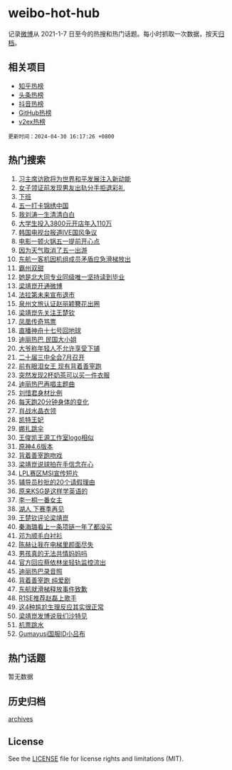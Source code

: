 # weibo-hot-hub

记录[微博](https://www.weibo.com)从 2021-1-7 日至今的热搜和热门话题。每小时抓取一次数据，按天[归档](archives)。

## 相关项目

- [知乎热榜](https://github.com/lonnyzhang423/zhihu-hot-hub)
- [头条热榜](https://github.com/lonnyzhang423/toutiao-hot-hub)
- [抖音热榜](https://github.com/lonnyzhang423/douyin-hot-hub)
- [GitHub热榜](https://github.com/lonnyzhang423/github-hot-hub)
- [v2ex热榜](https://github.com/lonnyzhang423/v2ex-hot-hub)


`更新时间：2024-04-30 16:17:26 +0800`

## 热门搜索

1. [习主席访欧将为世界和平发展注入新动能](https://m.weibo.cn/search?containerid=100103type%3D1%26t%3D10%26q%3D%23%E4%B9%A0%E4%B8%BB%E5%B8%AD%E8%AE%BF%E6%AC%A7%E5%B0%86%E4%B8%BA%E4%B8%96%E7%95%8C%E5%92%8C%E5%B9%B3%E5%8F%91%E5%B1%95%E6%B3%A8%E5%85%A5%E6%96%B0%E5%8A%A8%E8%83%BD%23&stream_entry_id=51&isnewpage=1&extparam=seat%3D1%26filter_type%3Drealtimehot%26stream_entry_id%3D51%26c_type%3D51%26q%3D%2523%25E4%25B9%25A0%25E4%25B8%25BB%25E5%25B8%25AD%25E8%25AE%25BF%25E6%25AC%25A7%25E5%25B0%2586%25E4%25B8%25BA%25E4%25B8%2596%25E7%2595%258C%25E5%2592%258C%25E5%25B9%25B3%25E5%258F%2591%25E5%25B1%2595%25E6%25B3%25A8%25E5%2585%25A5%25E6%2596%25B0%25E5%258A%25A8%25E8%2583%25BD%2523%26dgr%3D0%26cate%3D10103%26pos%3D0%26display_time%3D1714465045%26pre_seqid%3D1714465045096015653107)
1. [女子领证前发现男友出轨分手拒退彩礼](https://m.weibo.cn/search?containerid=100103type%3D1%26t%3D10%26q%3D%23%E5%A5%B3%E5%AD%90%E9%A2%86%E8%AF%81%E5%89%8D%E5%8F%91%E7%8E%B0%E7%94%B7%E5%8F%8B%E5%87%BA%E8%BD%A8%E5%88%86%E6%89%8B%E6%8B%92%E9%80%80%E5%BD%A9%E7%A4%BC%23&stream_entry_id=31&isnewpage=1&extparam=seat%3D1%26stream_entry_id%3D31%26pos%3D0%26realpos%3D1%26dgr%3D0%26flag%3D2%26filter_type%3Drealtimehot%26band_rank%3D1%26c_type%3D31%26q%3D%2523%25E5%25A5%25B3%25E5%25AD%2590%25E9%25A2%2586%25E8%25AF%2581%25E5%2589%258D%25E5%258F%2591%25E7%258E%25B0%25E7%2594%25B7%25E5%258F%258B%25E5%2587%25BA%25E8%25BD%25A8%25E5%2588%2586%25E6%2589%258B%25E6%258B%2592%25E9%2580%2580%25E5%25BD%25A9%25E7%25A4%25BC%2523%26cate%3D5001%26lcate%3D5001%26display_time%3D1714465045%26pre_seqid%3D1714465045096015653107)
1. [下班](https://m.weibo.cn/search?containerid=100103type%3D1%26t%3D10%26q%3D%E4%B8%8B%E7%8F%AD&stream_entry_id=31&isnewpage=1&extparam=seat%3D1%26stream_entry_id%3D31%26pos%3D1%26realpos%3D2%26dgr%3D0%26flag%3D1%26filter_type%3Drealtimehot%26band_rank%3D2%26c_type%3D31%26q%3D%25E4%25B8%258B%25E7%258F%25AD%26cate%3D5001%26lcate%3D5001%26display_time%3D1714465045%26pre_seqid%3D1714465045096015653107)
1. [五一打卡锦绣中国](https://m.weibo.cn/search?containerid=100103type%3D1%26t%3D10%26q%3D%23%E4%BA%94%E4%B8%80%E6%89%93%E5%8D%A1%E9%94%A6%E7%BB%A3%E4%B8%AD%E5%9B%BD%23&stream_entry_id=31&isnewpage=1&extparam=seat%3D1%26stream_entry_id%3D31%26pos%3D2%26realpos%3D3%26dgr%3D0%26flag%3D0%26filter_type%3Drealtimehot%26band_rank%3D3%26c_type%3D31%26q%3D%2523%25E4%25BA%2594%25E4%25B8%2580%25E6%2589%2593%25E5%258D%25A1%25E9%2594%25A6%25E7%25BB%25A3%25E4%25B8%25AD%25E5%259B%25BD%2523%26cate%3D5001%26lcate%3D5001%26display_time%3D1714465045%26pre_seqid%3D1714465045096015653107)
1. [我刘涛一生清清白白](https://m.weibo.cn/search?containerid=100103type%3D1%26t%3D10%26q%3D%E6%88%91%E5%88%98%E6%B6%9B%E4%B8%80%E7%94%9F%E6%B8%85%E6%B8%85%E7%99%BD%E7%99%BD&stream_entry_id=31&isnewpage=1&extparam=seat%3D1%26stream_entry_id%3D31%26pos%3D3%26realpos%3D4%26dgr%3D0%26flag%3D2%26filter_type%3Drealtimehot%26band_rank%3D4%26c_type%3D31%26q%3D%25E6%2588%2591%25E5%2588%2598%25E6%25B6%259B%25E4%25B8%2580%25E7%2594%259F%25E6%25B8%2585%25E6%25B8%2585%25E7%2599%25BD%25E7%2599%25BD%26cate%3D5001%26lcate%3D5001%26display_time%3D1714465045%26pre_seqid%3D1714465045096015653107)
1. [大学生投入3800元开店年入110万](https://m.weibo.cn/search?containerid=100103type%3D1%26t%3D10%26q%3D%23%E5%A4%A7%E5%AD%A6%E7%94%9F%E6%8A%95%E5%85%A53800%E5%85%83%E5%BC%80%E5%BA%97%E5%B9%B4%E5%85%A5110%E4%B8%87%23&stream_entry_id=31&isnewpage=1&extparam=seat%3D1%26stream_entry_id%3D31%26pos%3D4%26realpos%3D5%26dgr%3D0%26flag%3D2%26filter_type%3Drealtimehot%26band_rank%3D5%26c_type%3D31%26q%3D%2523%25E5%25A4%25A7%25E5%25AD%25A6%25E7%2594%259F%25E6%258A%2595%25E5%2585%25A53800%25E5%2585%2583%25E5%25BC%2580%25E5%25BA%2597%25E5%25B9%25B4%25E5%2585%25A5110%25E4%25B8%2587%2523%26cate%3D5001%26lcate%3D5001%26display_time%3D1714465045%26pre_seqid%3D1714465045096015653107)
1. [韩国电视台报道IVE国风争议](https://m.weibo.cn/search?containerid=100103type%3D1%26t%3D10%26q%3D%23%E9%9F%A9%E5%9B%BD%E7%94%B5%E8%A7%86%E5%8F%B0%E6%8A%A5%E9%81%93IVE%E5%9B%BD%E9%A3%8E%E4%BA%89%E8%AE%AE%23&stream_entry_id=31&isnewpage=1&extparam=seat%3D1%26stream_entry_id%3D31%26pos%3D5%26realpos%3D6%26dgr%3D0%26flag%3D1%26filter_type%3Drealtimehot%26band_rank%3D6%26c_type%3D31%26q%3D%2523%25E9%259F%25A9%25E5%259B%25BD%25E7%2594%25B5%25E8%25A7%2586%25E5%258F%25B0%25E6%258A%25A5%25E9%2581%2593IVE%25E5%259B%25BD%25E9%25A3%258E%25E4%25BA%2589%25E8%25AE%25AE%2523%26cate%3D5001%26lcate%3D5001%26display_time%3D1714465045%26pre_seqid%3D1714465045096015653107)
1. [电影一顿火锅五一提前开心点](https://m.weibo.cn/search?containerid=100103type%3D1%26t%3D10%26q%3D%23%E7%94%B5%E5%BD%B1%E4%B8%80%E9%A1%BF%E7%81%AB%E9%94%85%E4%BA%94%E4%B8%80%E6%8F%90%E5%89%8D%E5%BC%80%E5%BF%83%E7%82%B9%23&stream_entry_id=31&isnewpage=1&extparam=seat%3D1%26stream_entry_id%3D31%26pos%3D6%26q%3D%2523%25E7%2594%25B5%25E5%25BD%25B1%25E4%25B8%2580%25E9%25A1%25BF%25E7%2581%25AB%25E9%2594%2585%25E4%25BA%2594%25E4%25B8%2580%25E6%258F%2590%25E5%2589%258D%25E5%25BC%2580%25E5%25BF%2583%25E7%2582%25B9%2523%26dgr%3D0%26adid%3D234675%26filter_type%3Drealtimehot%26band_rank%3D7%26c_type%3D31%26is_ad_pos%3D1%26topic_ad%3D1%26cate%3D5001%26lcate%3D5001%26display_time%3D1714465045%26pre_seqid%3D1714465045096015653107)
1. [因为天气取消了五一出游](https://m.weibo.cn/search?containerid=100103type%3D1%26t%3D10%26q%3D%23%E5%9B%A0%E4%B8%BA%E5%A4%A9%E6%B0%94%E5%8F%96%E6%B6%88%E4%BA%86%E4%BA%94%E4%B8%80%E5%87%BA%E6%B8%B8%23&stream_entry_id=31&isnewpage=1&extparam=seat%3D1%26stream_entry_id%3D31%26pos%3D7%26realpos%3D7%26dgr%3D0%26flag%3D2%26filter_type%3Drealtimehot%26band_rank%3D7%26c_type%3D31%26q%3D%2523%25E5%259B%25A0%25E4%25B8%25BA%25E5%25A4%25A9%25E6%25B0%2594%25E5%258F%2596%25E6%25B6%2588%25E4%25BA%2586%25E4%25BA%2594%25E4%25B8%2580%25E5%2587%25BA%25E6%25B8%25B8%2523%26cate%3D5001%26lcate%3D5001%26display_time%3D1714465045%26pre_seqid%3D1714465045096015653107)
1. [东航一客机因机组成员矛盾应急滑梯放出](https://m.weibo.cn/search?containerid=100103type%3D1%26t%3D10%26q%3D%23%E4%B8%9C%E8%88%AA%E4%B8%80%E5%AE%A2%E6%9C%BA%E5%9B%A0%E6%9C%BA%E7%BB%84%E6%88%90%E5%91%98%E7%9F%9B%E7%9B%BE%E5%BA%94%E6%80%A5%E6%BB%91%E6%A2%AF%E6%94%BE%E5%87%BA%23&stream_entry_id=31&isnewpage=1&extparam=seat%3D1%26stream_entry_id%3D31%26pos%3D8%26realpos%3D8%26dgr%3D0%26flag%3D0%26filter_type%3Drealtimehot%26band_rank%3D8%26c_type%3D31%26q%3D%2523%25E4%25B8%259C%25E8%2588%25AA%25E4%25B8%2580%25E5%25AE%25A2%25E6%259C%25BA%25E5%259B%25A0%25E6%259C%25BA%25E7%25BB%2584%25E6%2588%2590%25E5%2591%2598%25E7%259F%259B%25E7%259B%25BE%25E5%25BA%2594%25E6%2580%25A5%25E6%25BB%2591%25E6%25A2%25AF%25E6%2594%25BE%25E5%2587%25BA%2523%26cate%3D5001%26lcate%3D5001%26display_time%3D1714465045%26pre_seqid%3D1714465045096015653107)
1. [霸州双甜](https://m.weibo.cn/search?containerid=100103type%3D1%26t%3D10%26q%3D%23%E9%9C%B8%E5%B7%9E%E5%8F%8C%E7%94%9C%23&stream_entry_id=31&isnewpage=1&extparam=seat%3D1%26stream_entry_id%3D31%26pos%3D9%26realpos%3D9%26dgr%3D0%26flag%3D0%26filter_type%3Drealtimehot%26band_rank%3D9%26c_type%3D31%26q%3D%2523%25E9%259C%25B8%25E5%25B7%259E%25E5%258F%258C%25E7%2594%259C%2523%26cate%3D5001%26lcate%3D5001%26display_time%3D1714465045%26pre_seqid%3D1714465045096015653107)
1. [她是北大同专业同级唯一坚持读到毕业](https://m.weibo.cn/search?containerid=100103type%3D1%26t%3D10%26q%3D%23%E5%A5%B9%E6%98%AF%E5%8C%97%E5%A4%A7%E5%90%8C%E4%B8%93%E4%B8%9A%E5%90%8C%E7%BA%A7%E5%94%AF%E4%B8%80%E5%9D%9A%E6%8C%81%E8%AF%BB%E5%88%B0%E6%AF%95%E4%B8%9A%23&stream_entry_id=31&isnewpage=1&extparam=seat%3D1%26stream_entry_id%3D31%26pos%3D10%26realpos%3D10%26dgr%3D0%26flag%3D32768%26filter_type%3Drealtimehot%26band_rank%3D10%26c_type%3D31%26q%3D%2523%25E5%25A5%25B9%25E6%2598%25AF%25E5%258C%2597%25E5%25A4%25A7%25E5%2590%258C%25E4%25B8%2593%25E4%25B8%259A%25E5%2590%258C%25E7%25BA%25A7%25E5%2594%25AF%25E4%25B8%2580%25E5%259D%259A%25E6%258C%2581%25E8%25AF%25BB%25E5%2588%25B0%25E6%25AF%2595%25E4%25B8%259A%2523%26cate%3D5001%26lcate%3D5001%26display_time%3D1714465045%26pre_seqid%3D1714465045096015653107)
1. [梁靖崑开通微博](https://m.weibo.cn/search?containerid=100103type%3D1%26t%3D10%26q%3D%23%E6%A2%81%E9%9D%96%E5%B4%91%E5%BC%80%E9%80%9A%E5%BE%AE%E5%8D%9A%23&stream_entry_id=31&isnewpage=1&extparam=seat%3D1%26stream_entry_id%3D31%26pos%3D11%26realpos%3D11%26dgr%3D0%26flag%3D0%26filter_type%3Drealtimehot%26band_rank%3D11%26c_type%3D31%26q%3D%2523%25E6%25A2%2581%25E9%259D%2596%25E5%25B4%2591%25E5%25BC%2580%25E9%2580%259A%25E5%25BE%25AE%25E5%258D%259A%2523%26cate%3D5001%26lcate%3D5001%26display_time%3D1714465045%26pre_seqid%3D1714465045096015653107)
1. [法拉第未来宣布退市](https://m.weibo.cn/search?containerid=100103type%3D1%26t%3D10%26q%3D%23%E6%B3%95%E6%8B%89%E7%AC%AC%E6%9C%AA%E6%9D%A5%E5%AE%A3%E5%B8%83%E9%80%80%E5%B8%82%23&stream_entry_id=31&isnewpage=1&extparam=seat%3D1%26stream_entry_id%3D31%26pos%3D12%26realpos%3D12%26dgr%3D0%26flag%3D1%26filter_type%3Drealtimehot%26band_rank%3D12%26c_type%3D31%26q%3D%2523%25E6%25B3%2595%25E6%258B%2589%25E7%25AC%25AC%25E6%259C%25AA%25E6%259D%25A5%25E5%25AE%25A3%25E5%25B8%2583%25E9%2580%2580%25E5%25B8%2582%2523%26cate%3D5001%26lcate%3D5001%26display_time%3D1714465045%26pre_seqid%3D1714465045096015653107)
1. [泉州文旅认证赵丽颖簪花出圈](https://m.weibo.cn/search?containerid=100103type%3D1%26t%3D10%26q%3D%23%E6%B3%89%E5%B7%9E%E6%96%87%E6%97%85%E8%AE%A4%E8%AF%81%E8%B5%B5%E4%B8%BD%E9%A2%96%E7%B0%AA%E8%8A%B1%E5%87%BA%E5%9C%88%23&stream_entry_id=31&isnewpage=1&extparam=seat%3D1%26stream_entry_id%3D31%26pos%3D13%26realpos%3D13%26dgr%3D0%26flag%3D0%26filter_type%3Drealtimehot%26band_rank%3D13%26c_type%3D31%26q%3D%2523%25E6%25B3%2589%25E5%25B7%259E%25E6%2596%2587%25E6%2597%2585%25E8%25AE%25A4%25E8%25AF%2581%25E8%25B5%25B5%25E4%25B8%25BD%25E9%25A2%2596%25E7%25B0%25AA%25E8%258A%25B1%25E5%2587%25BA%25E5%259C%2588%2523%26cate%3D5001%26lcate%3D5001%26display_time%3D1714465045%26pre_seqid%3D1714465045096015653107)
1. [梁靖崑先关注王楚钦](https://m.weibo.cn/search?containerid=100103type%3D1%26t%3D10%26q%3D%E6%A2%81%E9%9D%96%E5%B4%91%E5%85%88%E5%85%B3%E6%B3%A8%E7%8E%8B%E6%A5%9A%E9%92%A6&stream_entry_id=31&isnewpage=1&extparam=seat%3D1%26stream_entry_id%3D31%26pos%3D14%26realpos%3D14%26dgr%3D0%26flag%3D0%26filter_type%3Drealtimehot%26band_rank%3D14%26c_type%3D31%26q%3D%25E6%25A2%2581%25E9%259D%2596%25E5%25B4%2591%25E5%2585%2588%25E5%2585%25B3%25E6%25B3%25A8%25E7%258E%258B%25E6%25A5%259A%25E9%2592%25A6%26cate%3D5001%26lcate%3D5001%26display_time%3D1714465045%26pre_seqid%3D1714465045096015653107)
1. [凤凰传奇骂票](https://m.weibo.cn/search?containerid=100103type%3D1%26t%3D10%26q%3D%23%E5%87%A4%E5%87%B0%E4%BC%A0%E5%A5%87%E9%AA%82%E7%A5%A8%23&stream_entry_id=31&isnewpage=1&extparam=seat%3D1%26stream_entry_id%3D31%26pos%3D15%26realpos%3D15%26dgr%3D0%26flag%3D2%26filter_type%3Drealtimehot%26band_rank%3D15%26c_type%3D31%26q%3D%2523%25E5%2587%25A4%25E5%2587%25B0%25E4%25BC%25A0%25E5%25A5%2587%25E9%25AA%2582%25E7%25A5%25A8%2523%26cate%3D5001%26lcate%3D5001%26display_time%3D1714465045%26pre_seqid%3D1714465045096015653107)
1. [直播神舟十七号回地球](https://m.weibo.cn/search?containerid=100103type%3D1%26t%3D10%26q%3D%23%E7%9B%B4%E6%92%AD%E7%A5%9E%E8%88%9F%E5%8D%81%E4%B8%83%E5%8F%B7%E5%9B%9E%E5%9C%B0%E7%90%83%23&stream_entry_id=31&isnewpage=1&extparam=seat%3D1%26stream_entry_id%3D31%26pos%3D16%26realpos%3D16%26dgr%3D0%26flag%3D1%26filter_type%3Drealtimehot%26band_rank%3D16%26c_type%3D31%26q%3D%2523%25E7%259B%25B4%25E6%2592%25AD%25E7%25A5%259E%25E8%2588%259F%25E5%258D%2581%25E4%25B8%2583%25E5%258F%25B7%25E5%259B%259E%25E5%259C%25B0%25E7%2590%2583%2523%26cate%3D5001%26lcate%3D5001%26display_time%3D1714465045%26pre_seqid%3D1714465045096015653107)
1. [迪丽热巴 民国大小姐](https://m.weibo.cn/search?containerid=100103type%3D1%26t%3D10%26q%3D%E8%BF%AA%E4%B8%BD%E7%83%AD%E5%B7%B4+%E6%B0%91%E5%9B%BD%E5%A4%A7%E5%B0%8F%E5%A7%90&stream_entry_id=31&isnewpage=1&extparam=seat%3D1%26stream_entry_id%3D31%26pos%3D17%26realpos%3D17%26dgr%3D0%26flag%3D1%26filter_type%3Drealtimehot%26band_rank%3D17%26c_type%3D31%26q%3D%25E8%25BF%25AA%25E4%25B8%25BD%25E7%2583%25AD%25E5%25B7%25B4%2520%25E6%25B0%2591%25E5%259B%25BD%25E5%25A4%25A7%25E5%25B0%258F%25E5%25A7%2590%26cate%3D5001%26lcate%3D5001%26display_time%3D1714465045%26pre_seqid%3D1714465045096015653107)
1. [大爷称年轻人不允许享受下铺](https://m.weibo.cn/search?containerid=100103type%3D1%26t%3D10%26q%3D%23%E5%A4%A7%E7%88%B7%E7%A7%B0%E5%B9%B4%E8%BD%BB%E4%BA%BA%E4%B8%8D%E5%85%81%E8%AE%B8%E4%BA%AB%E5%8F%97%E4%B8%8B%E9%93%BA%23&stream_entry_id=31&isnewpage=1&extparam=seat%3D1%26stream_entry_id%3D31%26pos%3D18%26realpos%3D18%26dgr%3D0%26flag%3D0%26filter_type%3Drealtimehot%26band_rank%3D18%26c_type%3D31%26q%3D%2523%25E5%25A4%25A7%25E7%2588%25B7%25E7%25A7%25B0%25E5%25B9%25B4%25E8%25BD%25BB%25E4%25BA%25BA%25E4%25B8%258D%25E5%2585%2581%25E8%25AE%25B8%25E4%25BA%25AB%25E5%258F%2597%25E4%25B8%258B%25E9%2593%25BA%2523%26cate%3D5001%26lcate%3D5001%26display_time%3D1714465045%26pre_seqid%3D1714465045096015653107)
1. [二十届三中全会7月召开](https://m.weibo.cn/search?containerid=100103type%3D1%26t%3D10%26q%3D%23%E4%BA%8C%E5%8D%81%E5%B1%8A%E4%B8%89%E4%B8%AD%E5%85%A8%E4%BC%9A7%E6%9C%88%E5%8F%AC%E5%BC%80%23&stream_entry_id=31&isnewpage=1&extparam=seat%3D1%26stream_entry_id%3D31%26pos%3D19%26realpos%3D19%26dgr%3D0%26flag%3D1%26filter_type%3Drealtimehot%26band_rank%3D19%26c_type%3D31%26q%3D%2523%25E4%25BA%258C%25E5%258D%2581%25E5%25B1%258A%25E4%25B8%2589%25E4%25B8%25AD%25E5%2585%25A8%25E4%25BC%259A7%25E6%259C%2588%25E5%258F%25AC%25E5%25BC%2580%2523%26cate%3D5001%26lcate%3D5001%26display_time%3D1714465045%26pre_seqid%3D1714465045096015653107)
1. [前有眼泪女王 现有背着善宰跑](https://m.weibo.cn/search?containerid=100103type%3D1%26t%3D10%26q%3D%E5%89%8D%E6%9C%89%E7%9C%BC%E6%B3%AA%E5%A5%B3%E7%8E%8B+%E7%8E%B0%E6%9C%89%E8%83%8C%E7%9D%80%E5%96%84%E5%AE%B0%E8%B7%91&stream_entry_id=31&isnewpage=1&extparam=seat%3D1%26stream_entry_id%3D31%26pos%3D20%26realpos%3D20%26dgr%3D0%26flag%3D1%26filter_type%3Drealtimehot%26band_rank%3D20%26c_type%3D31%26q%3D%25E5%2589%258D%25E6%259C%2589%25E7%259C%25BC%25E6%25B3%25AA%25E5%25A5%25B3%25E7%258E%258B%2520%25E7%258E%25B0%25E6%259C%2589%25E8%2583%258C%25E7%259D%2580%25E5%2596%2584%25E5%25AE%25B0%25E8%25B7%2591%26cate%3D5001%26lcate%3D5001%26display_time%3D1714465045%26pre_seqid%3D1714465045096015653107)
1. [突然发现2杯奶茶可以买一件衣服](https://m.weibo.cn/search?containerid=100103type%3D1%26t%3D10%26q%3D%23%E7%AA%81%E7%84%B6%E5%8F%91%E7%8E%B02%E6%9D%AF%E5%A5%B6%E8%8C%B6%E5%8F%AF%E4%BB%A5%E4%B9%B0%E4%B8%80%E4%BB%B6%E8%A1%A3%E6%9C%8D%23&stream_entry_id=31&isnewpage=1&extparam=seat%3D1%26stream_entry_id%3D31%26pos%3D21%26realpos%3D21%26dgr%3D0%26flag%3D1%26filter_type%3Drealtimehot%26band_rank%3D21%26c_type%3D31%26q%3D%2523%25E7%25AA%2581%25E7%2584%25B6%25E5%258F%2591%25E7%258E%25B02%25E6%259D%25AF%25E5%25A5%25B6%25E8%258C%25B6%25E5%258F%25AF%25E4%25BB%25A5%25E4%25B9%25B0%25E4%25B8%2580%25E4%25BB%25B6%25E8%25A1%25A3%25E6%259C%258D%2523%26cate%3D5001%26lcate%3D5001%26display_time%3D1714465045%26pre_seqid%3D1714465045096015653107)
1. [迪丽热巴再唱主题曲](https://m.weibo.cn/search?containerid=100103type%3D1%26t%3D10%26q%3D%23%E8%BF%AA%E4%B8%BD%E7%83%AD%E5%B7%B4%E5%86%8D%E5%94%B1%E4%B8%BB%E9%A2%98%E6%9B%B2%23&stream_entry_id=31&isnewpage=1&extparam=seat%3D1%26stream_entry_id%3D31%26pos%3D22%26realpos%3D22%26dgr%3D0%26flag%3D1%26filter_type%3Drealtimehot%26band_rank%3D22%26c_type%3D31%26q%3D%2523%25E8%25BF%25AA%25E4%25B8%25BD%25E7%2583%25AD%25E5%25B7%25B4%25E5%2586%258D%25E5%2594%25B1%25E4%25B8%25BB%25E9%25A2%2598%25E6%259B%25B2%2523%26cate%3D5001%26lcate%3D5001%26display_time%3D1714465045%26pre_seqid%3D1714465045096015653107)
1. [刘惜君身材比例](https://m.weibo.cn/search?containerid=100103type%3D1%26t%3D10%26q%3D%23%E5%88%98%E6%83%9C%E5%90%9B%E8%BA%AB%E6%9D%90%E6%AF%94%E4%BE%8B%23&stream_entry_id=31&isnewpage=1&extparam=seat%3D1%26stream_entry_id%3D31%26pos%3D23%26realpos%3D23%26dgr%3D0%26flag%3D1%26filter_type%3Drealtimehot%26band_rank%3D23%26c_type%3D31%26q%3D%2523%25E5%2588%2598%25E6%2583%259C%25E5%2590%259B%25E8%25BA%25AB%25E6%259D%2590%25E6%25AF%2594%25E4%25BE%258B%2523%26cate%3D5001%26lcate%3D5001%26display_time%3D1714465045%26pre_seqid%3D1714465045096015653107)
1. [每天跑20分钟身体的变化](https://m.weibo.cn/search?containerid=100103type%3D1%26t%3D10%26q%3D%23%E6%AF%8F%E5%A4%A9%E8%B7%9120%E5%88%86%E9%92%9F%E8%BA%AB%E4%BD%93%E7%9A%84%E5%8F%98%E5%8C%96%23&stream_entry_id=31&isnewpage=1&extparam=seat%3D1%26stream_entry_id%3D31%26pos%3D24%26realpos%3D24%26dgr%3D0%26flag%3D1%26filter_type%3Drealtimehot%26band_rank%3D24%26c_type%3D31%26q%3D%2523%25E6%25AF%258F%25E5%25A4%25A9%25E8%25B7%259120%25E5%2588%2586%25E9%2592%259F%25E8%25BA%25AB%25E4%25BD%2593%25E7%259A%2584%25E5%258F%2598%25E5%258C%2596%2523%26cate%3D5001%26lcate%3D5001%26display_time%3D1714465045%26pre_seqid%3D1714465045096015653107)
1. [肖战水晶衣领](https://m.weibo.cn/search?containerid=100103type%3D1%26t%3D10%26q%3D%23%E8%82%96%E6%88%98%E6%B0%B4%E6%99%B6%E8%A1%A3%E9%A2%86%23&stream_entry_id=31&isnewpage=1&extparam=seat%3D1%26stream_entry_id%3D31%26pos%3D25%26realpos%3D25%26dgr%3D0%26flag%3D1%26filter_type%3Drealtimehot%26band_rank%3D25%26c_type%3D31%26q%3D%2523%25E8%2582%2596%25E6%2588%2598%25E6%25B0%25B4%25E6%2599%25B6%25E8%25A1%25A3%25E9%25A2%2586%2523%26cate%3D5001%26lcate%3D5001%26display_time%3D1714465045%26pre_seqid%3D1714465045096015653107)
1. [凯特王妃](https://m.weibo.cn/search?containerid=100103type%3D1%26t%3D10%26q%3D%E5%87%AF%E7%89%B9%E7%8E%8B%E5%A6%83&stream_entry_id=31&isnewpage=1&extparam=seat%3D1%26stream_entry_id%3D31%26pos%3D26%26realpos%3D26%26dgr%3D0%26flag%3D0%26filter_type%3Drealtimehot%26band_rank%3D26%26c_type%3D31%26q%3D%25E5%2587%25AF%25E7%2589%25B9%25E7%258E%258B%25E5%25A6%2583%26cate%3D5001%26lcate%3D5001%26display_time%3D1714465045%26pre_seqid%3D1714465045096015653107)
1. [娜扎跳伞](https://m.weibo.cn/search?containerid=100103type%3D1%26t%3D10%26q%3D%23%E5%A8%9C%E6%89%8E%E8%B7%B3%E4%BC%9E%23&stream_entry_id=31&isnewpage=1&extparam=seat%3D1%26stream_entry_id%3D31%26pos%3D27%26realpos%3D27%26dgr%3D0%26flag%3D1%26filter_type%3Drealtimehot%26band_rank%3D27%26c_type%3D31%26q%3D%2523%25E5%25A8%259C%25E6%2589%258E%25E8%25B7%25B3%25E4%25BC%259E%2523%26cate%3D5001%26lcate%3D5001%26display_time%3D1714465045%26pre_seqid%3D1714465045096015653107)
1. [王俊凯王源工作室logo相似](https://m.weibo.cn/search?containerid=100103type%3D1%26t%3D10%26q%3D%23%E7%8E%8B%E4%BF%8A%E5%87%AF%E7%8E%8B%E6%BA%90%E5%B7%A5%E4%BD%9C%E5%AE%A4logo%E7%9B%B8%E4%BC%BC%23&stream_entry_id=31&isnewpage=1&extparam=seat%3D1%26stream_entry_id%3D31%26pos%3D28%26realpos%3D28%26dgr%3D0%26flag%3D0%26filter_type%3Drealtimehot%26band_rank%3D28%26c_type%3D31%26q%3D%2523%25E7%258E%258B%25E4%25BF%258A%25E5%2587%25AF%25E7%258E%258B%25E6%25BA%2590%25E5%25B7%25A5%25E4%25BD%259C%25E5%25AE%25A4logo%25E7%259B%25B8%25E4%25BC%25BC%2523%26cate%3D5001%26lcate%3D5001%26display_time%3D1714465045%26pre_seqid%3D1714465045096015653107)
1. [原神4.6版本](https://m.weibo.cn/search?containerid=100103type%3D1%26t%3D10%26q%3D%23%E5%8E%9F%E7%A5%9E4.6%E7%89%88%E6%9C%AC%23&stream_entry_id=31&isnewpage=1&extparam=seat%3D1%26stream_entry_id%3D31%26pos%3D29%26realpos%3D29%26dgr%3D0%26flag%3D1%26filter_type%3Drealtimehot%26band_rank%3D29%26c_type%3D31%26q%3D%2523%25E5%258E%259F%25E7%25A5%259E4.6%25E7%2589%2588%25E6%259C%25AC%2523%26cate%3D5001%26lcate%3D5001%26display_time%3D1714465045%26pre_seqid%3D1714465045096015653107)
1. [背着善宰跑吻戏](https://m.weibo.cn/search?containerid=100103type%3D1%26t%3D10%26q%3D%23%E8%83%8C%E7%9D%80%E5%96%84%E5%AE%B0%E8%B7%91%E5%90%BB%E6%88%8F%23&stream_entry_id=31&isnewpage=1&extparam=seat%3D1%26stream_entry_id%3D31%26pos%3D30%26realpos%3D30%26dgr%3D0%26flag%3D1%26filter_type%3Drealtimehot%26band_rank%3D30%26c_type%3D31%26q%3D%2523%25E8%2583%258C%25E7%259D%2580%25E5%2596%2584%25E5%25AE%25B0%25E8%25B7%2591%25E5%2590%25BB%25E6%2588%258F%2523%26cate%3D5001%26lcate%3D5001%26display_time%3D1714465045%26pre_seqid%3D1714465045096015653107)
1. [梁靖崑说球拍在手信念在心](https://m.weibo.cn/search?containerid=100103type%3D1%26t%3D10%26q%3D%23%E6%A2%81%E9%9D%96%E5%B4%91%E8%AF%B4%E7%90%83%E6%8B%8D%E5%9C%A8%E6%89%8B%E4%BF%A1%E5%BF%B5%E5%9C%A8%E5%BF%83%23&stream_entry_id=31&isnewpage=1&extparam=seat%3D1%26stream_entry_id%3D31%26pos%3D31%26realpos%3D31%26dgr%3D0%26flag%3D1%26filter_type%3Drealtimehot%26band_rank%3D31%26c_type%3D31%26q%3D%2523%25E6%25A2%2581%25E9%259D%2596%25E5%25B4%2591%25E8%25AF%25B4%25E7%2590%2583%25E6%258B%258D%25E5%259C%25A8%25E6%2589%258B%25E4%25BF%25A1%25E5%25BF%25B5%25E5%259C%25A8%25E5%25BF%2583%2523%26cate%3D5001%26lcate%3D5001%26display_time%3D1714465045%26pre_seqid%3D1714465045096015653107)
1. [LPL赛区MSI宣传短片](https://m.weibo.cn/search?containerid=100103type%3D1%26t%3D10%26q%3D%23LPL%E8%B5%9B%E5%8C%BAMSI%E5%AE%A3%E4%BC%A0%E7%9F%AD%E7%89%87%23&stream_entry_id=31&isnewpage=1&extparam=seat%3D1%26stream_entry_id%3D31%26pos%3D32%26realpos%3D32%26dgr%3D0%26flag%3D1%26filter_type%3Drealtimehot%26band_rank%3D32%26c_type%3D31%26q%3D%2523LPL%25E8%25B5%259B%25E5%258C%25BAMSI%25E5%25AE%25A3%25E4%25BC%25A0%25E7%259F%25AD%25E7%2589%2587%2523%26cate%3D5001%26lcate%3D5001%26display_time%3D1714465045%26pre_seqid%3D1714465045096015653107)
1. [辅导员秒批的20个请假理由](https://m.weibo.cn/search?containerid=100103type%3D1%26t%3D10%26q%3D%23%E8%BE%85%E5%AF%BC%E5%91%98%E7%A7%92%E6%89%B9%E7%9A%8420%E4%B8%AA%E8%AF%B7%E5%81%87%E7%90%86%E7%94%B1%23&stream_entry_id=31&isnewpage=1&extparam=seat%3D1%26stream_entry_id%3D31%26pos%3D33%26realpos%3D33%26dgr%3D0%26flag%3D1%26filter_type%3Drealtimehot%26band_rank%3D33%26c_type%3D31%26q%3D%2523%25E8%25BE%2585%25E5%25AF%25BC%25E5%2591%2598%25E7%25A7%2592%25E6%2589%25B9%25E7%259A%258420%25E4%25B8%25AA%25E8%25AF%25B7%25E5%2581%2587%25E7%2590%2586%25E7%2594%25B1%2523%26cate%3D5001%26lcate%3D5001%26display_time%3D1714465045%26pre_seqid%3D1714465045096015653107)
1. [原来KSG是这样学英语的](https://m.weibo.cn/search?containerid=100103type%3D1%26t%3D10%26q%3D%E5%8E%9F%E6%9D%A5KSG%E6%98%AF%E8%BF%99%E6%A0%B7%E5%AD%A6%E8%8B%B1%E8%AF%AD%E7%9A%84&stream_entry_id=31&isnewpage=1&extparam=seat%3D1%26stream_entry_id%3D31%26pos%3D34%26realpos%3D34%26dgr%3D0%26flag%3D1%26filter_type%3Drealtimehot%26band_rank%3D34%26c_type%3D31%26q%3D%25E5%258E%259F%25E6%259D%25A5KSG%25E6%2598%25AF%25E8%25BF%2599%25E6%25A0%25B7%25E5%25AD%25A6%25E8%258B%25B1%25E8%25AF%25AD%25E7%259A%2584%26cate%3D5001%26lcate%3D5001%26display_time%3D1714465045%26pre_seqid%3D1714465045096015653107)
1. [李一桐一番女主](https://m.weibo.cn/search?containerid=100103type%3D1%26t%3D10%26q%3D%23%E6%9D%8E%E4%B8%80%E6%A1%90%E4%B8%80%E7%95%AA%E5%A5%B3%E4%B8%BB%23&stream_entry_id=31&isnewpage=1&extparam=seat%3D1%26stream_entry_id%3D31%26pos%3D35%26realpos%3D35%26dgr%3D0%26flag%3D1%26filter_type%3Drealtimehot%26band_rank%3D35%26c_type%3D31%26q%3D%2523%25E6%259D%258E%25E4%25B8%2580%25E6%25A1%2590%25E4%25B8%2580%25E7%2595%25AA%25E5%25A5%25B3%25E4%25B8%25BB%2523%26cate%3D5001%26lcate%3D5001%26display_time%3D1714465045%26pre_seqid%3D1714465045096015653107)
1. [湖人 下赛季再见](https://m.weibo.cn/search?containerid=100103type%3D1%26t%3D10%26q%3D%E6%B9%96%E4%BA%BA+%E4%B8%8B%E8%B5%9B%E5%AD%A3%E5%86%8D%E8%A7%81&stream_entry_id=31&isnewpage=1&extparam=seat%3D1%26stream_entry_id%3D31%26pos%3D36%26realpos%3D36%26dgr%3D0%26flag%3D1%26filter_type%3Drealtimehot%26band_rank%3D36%26c_type%3D31%26q%3D%25E6%25B9%2596%25E4%25BA%25BA%2520%25E4%25B8%258B%25E8%25B5%259B%25E5%25AD%25A3%25E5%2586%258D%25E8%25A7%2581%26cate%3D5001%26lcate%3D5001%26display_time%3D1714465045%26pre_seqid%3D1714465045096015653107)
1. [王楚钦评论梁靖崑](https://m.weibo.cn/search?containerid=100103type%3D1%26t%3D10%26q%3D%23%E7%8E%8B%E6%A5%9A%E9%92%A6%E8%AF%84%E8%AE%BA%E6%A2%81%E9%9D%96%E5%B4%91%23&stream_entry_id=31&isnewpage=1&extparam=seat%3D1%26stream_entry_id%3D31%26pos%3D37%26realpos%3D37%26dgr%3D0%26flag%3D1%26filter_type%3Drealtimehot%26band_rank%3D37%26c_type%3D31%26q%3D%2523%25E7%258E%258B%25E6%25A5%259A%25E9%2592%25A6%25E8%25AF%2584%25E8%25AE%25BA%25E6%25A2%2581%25E9%259D%2596%25E5%25B4%2591%2523%26cate%3D5001%26lcate%3D5001%26display_time%3D1714465045%26pre_seqid%3D1714465045096015653107)
1. [秦海璐看上一条项链一年了都没买](https://m.weibo.cn/search?containerid=100103type%3D1%26t%3D10%26q%3D%23%E7%A7%A6%E6%B5%B7%E7%92%90%E7%9C%8B%E4%B8%8A%E4%B8%80%E6%9D%A1%E9%A1%B9%E9%93%BE%E4%B8%80%E5%B9%B4%E4%BA%86%E9%83%BD%E6%B2%A1%E4%B9%B0%23&stream_entry_id=31&isnewpage=1&extparam=seat%3D1%26stream_entry_id%3D31%26pos%3D38%26realpos%3D38%26dgr%3D0%26flag%3D0%26filter_type%3Drealtimehot%26band_rank%3D38%26c_type%3D31%26q%3D%2523%25E7%25A7%25A6%25E6%25B5%25B7%25E7%2592%2590%25E7%259C%258B%25E4%25B8%258A%25E4%25B8%2580%25E6%259D%25A1%25E9%25A1%25B9%25E9%2593%25BE%25E4%25B8%2580%25E5%25B9%25B4%25E4%25BA%2586%25E9%2583%25BD%25E6%25B2%25A1%25E4%25B9%25B0%2523%26cate%3D5001%26lcate%3D5001%26display_time%3D1714465045%26pre_seqid%3D1714465045096015653107)
1. [邓为顺毛白衬衫](https://m.weibo.cn/search?containerid=100103type%3D1%26t%3D10%26q%3D%23%E9%82%93%E4%B8%BA%E9%A1%BA%E6%AF%9B%E7%99%BD%E8%A1%AC%E8%A1%AB%23&stream_entry_id=31&isnewpage=1&extparam=seat%3D1%26stream_entry_id%3D31%26pos%3D39%26realpos%3D39%26dgr%3D0%26flag%3D1%26filter_type%3Drealtimehot%26band_rank%3D39%26c_type%3D31%26q%3D%2523%25E9%2582%2593%25E4%25B8%25BA%25E9%25A1%25BA%25E6%25AF%259B%25E7%2599%25BD%25E8%25A1%25AC%25E8%25A1%25AB%2523%26cate%3D5001%26lcate%3D5001%26display_time%3D1714465045%26pre_seqid%3D1714465045096015653107)
1. [陈赫让我在电梯里颜面尽失](https://m.weibo.cn/search?containerid=100103type%3D1%26t%3D10%26q%3D%23%E9%99%88%E8%B5%AB%E8%AE%A9%E6%88%91%E5%9C%A8%E7%94%B5%E6%A2%AF%E9%87%8C%E9%A2%9C%E9%9D%A2%E5%B0%BD%E5%A4%B1%23&stream_entry_id=31&isnewpage=1&extparam=seat%3D1%26stream_entry_id%3D31%26pos%3D40%26realpos%3D40%26dgr%3D0%26flag%3D1%26filter_type%3Drealtimehot%26band_rank%3D40%26c_type%3D31%26q%3D%2523%25E9%2599%2588%25E8%25B5%25AB%25E8%25AE%25A9%25E6%2588%2591%25E5%259C%25A8%25E7%2594%25B5%25E6%25A2%25AF%25E9%2587%258C%25E9%25A2%259C%25E9%259D%25A2%25E5%25B0%25BD%25E5%25A4%25B1%2523%26cate%3D5001%26lcate%3D5001%26display_time%3D1714465045%26pre_seqid%3D1714465045096015653107)
1. [男孩真的无法共情妈妈吗](https://m.weibo.cn/search?containerid=100103type%3D1%26t%3D10%26q%3D%E7%94%B7%E5%AD%A9%E7%9C%9F%E7%9A%84%E6%97%A0%E6%B3%95%E5%85%B1%E6%83%85%E5%A6%88%E5%A6%88%E5%90%97&stream_entry_id=31&isnewpage=1&extparam=seat%3D1%26stream_entry_id%3D31%26pos%3D41%26realpos%3D41%26dgr%3D0%26flag%3D0%26filter_type%3Drealtimehot%26band_rank%3D41%26c_type%3D31%26q%3D%25E7%2594%25B7%25E5%25AD%25A9%25E7%259C%259F%25E7%259A%2584%25E6%2597%25A0%25E6%25B3%2595%25E5%2585%25B1%25E6%2583%2585%25E5%25A6%2588%25E5%25A6%2588%25E5%2590%2597%26cate%3D5001%26lcate%3D5001%26display_time%3D1714465045%26pre_seqid%3D1714465045096015653107)
1. [官方回应蔡依林坐轻轨监控流出](https://m.weibo.cn/search?containerid=100103type%3D1%26t%3D10%26q%3D%23%E5%AE%98%E6%96%B9%E5%9B%9E%E5%BA%94%E8%94%A1%E4%BE%9D%E6%9E%97%E5%9D%90%E8%BD%BB%E8%BD%A8%E7%9B%91%E6%8E%A7%E6%B5%81%E5%87%BA%23&stream_entry_id=31&isnewpage=1&extparam=seat%3D1%26stream_entry_id%3D31%26pos%3D42%26realpos%3D42%26dgr%3D0%26flag%3D0%26filter_type%3Drealtimehot%26band_rank%3D42%26c_type%3D31%26q%3D%2523%25E5%25AE%2598%25E6%2596%25B9%25E5%259B%259E%25E5%25BA%2594%25E8%2594%25A1%25E4%25BE%259D%25E6%259E%2597%25E5%259D%2590%25E8%25BD%25BB%25E8%25BD%25A8%25E7%259B%2591%25E6%258E%25A7%25E6%25B5%2581%25E5%2587%25BA%2523%26cate%3D5001%26lcate%3D5001%26display_time%3D1714465045%26pre_seqid%3D1714465045096015653107)
1. [迪丽热巴录音照](https://m.weibo.cn/search?containerid=100103type%3D1%26t%3D10%26q%3D%23%E8%BF%AA%E4%B8%BD%E7%83%AD%E5%B7%B4%E5%BD%95%E9%9F%B3%E7%85%A7%23&stream_entry_id=31&isnewpage=1&extparam=seat%3D1%26stream_entry_id%3D31%26pos%3D43%26realpos%3D43%26dgr%3D0%26flag%3D1%26filter_type%3Drealtimehot%26band_rank%3D43%26c_type%3D31%26q%3D%2523%25E8%25BF%25AA%25E4%25B8%25BD%25E7%2583%25AD%25E5%25B7%25B4%25E5%25BD%2595%25E9%259F%25B3%25E7%2585%25A7%2523%26cate%3D5001%26lcate%3D5001%26display_time%3D1714465045%26pre_seqid%3D1714465045096015653107)
1. [背着善宰跑 纯爱剧](https://m.weibo.cn/search?containerid=100103type%3D1%26t%3D10%26q%3D%E8%83%8C%E7%9D%80%E5%96%84%E5%AE%B0%E8%B7%91+%E7%BA%AF%E7%88%B1%E5%89%A7&stream_entry_id=31&isnewpage=1&extparam=seat%3D1%26stream_entry_id%3D31%26pos%3D44%26realpos%3D44%26dgr%3D0%26flag%3D1%26filter_type%3Drealtimehot%26band_rank%3D44%26c_type%3D31%26q%3D%25E8%2583%258C%25E7%259D%2580%25E5%2596%2584%25E5%25AE%25B0%25E8%25B7%2591%2520%25E7%25BA%25AF%25E7%2588%25B1%25E5%2589%25A7%26cate%3D5001%26lcate%3D5001%26display_time%3D1714465045%26pre_seqid%3D1714465045096015653107)
1. [东航就滑梯释放事件致歉](https://m.weibo.cn/search?containerid=100103type%3D1%26t%3D10%26q%3D%23%E4%B8%9C%E8%88%AA%E5%B0%B1%E6%BB%91%E6%A2%AF%E9%87%8A%E6%94%BE%E4%BA%8B%E4%BB%B6%E8%87%B4%E6%AD%89%23&stream_entry_id=31&isnewpage=1&extparam=seat%3D1%26stream_entry_id%3D31%26pos%3D45%26realpos%3D45%26dgr%3D0%26flag%3D0%26filter_type%3Drealtimehot%26band_rank%3D45%26c_type%3D31%26q%3D%2523%25E4%25B8%259C%25E8%2588%25AA%25E5%25B0%25B1%25E6%25BB%2591%25E6%25A2%25AF%25E9%2587%258A%25E6%2594%25BE%25E4%25BA%258B%25E4%25BB%25B6%25E8%2587%25B4%25E6%25AD%2589%2523%26cate%3D5001%26lcate%3D5001%26display_time%3D1714465045%26pre_seqid%3D1714465045096015653107)
1. [R1SE推荐赵磊上歌手](https://m.weibo.cn/search?containerid=100103type%3D1%26t%3D10%26q%3D%23R1SE%E6%8E%A8%E8%8D%90%E8%B5%B5%E7%A3%8A%E4%B8%8A%E6%AD%8C%E6%89%8B%23&stream_entry_id=31&isnewpage=1&extparam=seat%3D1%26stream_entry_id%3D31%26pos%3D46%26realpos%3D46%26dgr%3D0%26flag%3D0%26filter_type%3Drealtimehot%26band_rank%3D46%26c_type%3D31%26q%3D%2523R1SE%25E6%258E%25A8%25E8%258D%2590%25E8%25B5%25B5%25E7%25A3%258A%25E4%25B8%258A%25E6%25AD%258C%25E6%2589%258B%2523%26cate%3D5001%26lcate%3D5001%26display_time%3D1714465045%26pre_seqid%3D1714465045096015653107)
1. [这4种尴尬生理反应其实很正常](https://m.weibo.cn/search?containerid=100103type%3D1%26t%3D10%26q%3D%23%E8%BF%994%E7%A7%8D%E5%B0%B4%E5%B0%AC%E7%94%9F%E7%90%86%E5%8F%8D%E5%BA%94%E5%85%B6%E5%AE%9E%E5%BE%88%E6%AD%A3%E5%B8%B8%23&stream_entry_id=31&isnewpage=1&extparam=seat%3D1%26stream_entry_id%3D31%26pos%3D47%26realpos%3D47%26dgr%3D0%26flag%3D0%26filter_type%3Drealtimehot%26band_rank%3D47%26c_type%3D31%26q%3D%2523%25E8%25BF%25994%25E7%25A7%258D%25E5%25B0%25B4%25E5%25B0%25AC%25E7%2594%259F%25E7%2590%2586%25E5%258F%258D%25E5%25BA%2594%25E5%2585%25B6%25E5%25AE%259E%25E5%25BE%2588%25E6%25AD%25A3%25E5%25B8%25B8%2523%26cate%3D5001%26lcate%3D5001%26display_time%3D1714465045%26pre_seqid%3D1714465045096015653107)
1. [梁靖崑发博说我们沙特见](https://m.weibo.cn/search?containerid=100103type%3D1%26t%3D10%26q%3D%E6%A2%81%E9%9D%96%E5%B4%91%E5%8F%91%E5%8D%9A%E8%AF%B4%E6%88%91%E4%BB%AC%E6%B2%99%E7%89%B9%E8%A7%81&stream_entry_id=31&isnewpage=1&extparam=seat%3D1%26stream_entry_id%3D31%26pos%3D48%26realpos%3D48%26dgr%3D0%26flag%3D1%26filter_type%3Drealtimehot%26band_rank%3D48%26c_type%3D31%26q%3D%25E6%25A2%2581%25E9%259D%2596%25E5%25B4%2591%25E5%258F%2591%25E5%258D%259A%25E8%25AF%25B4%25E6%2588%2591%25E4%25BB%25AC%25E6%25B2%2599%25E7%2589%25B9%25E8%25A7%2581%26cate%3D5001%26lcate%3D5001%26display_time%3D1714465045%26pre_seqid%3D1714465045096015653107)
1. [机票跳水](https://m.weibo.cn/search?containerid=100103type%3D1%26t%3D10%26q%3D%E6%9C%BA%E7%A5%A8%E8%B7%B3%E6%B0%B4&stream_entry_id=31&isnewpage=1&extparam=seat%3D1%26stream_entry_id%3D31%26pos%3D49%26realpos%3D49%26dgr%3D0%26flag%3D0%26filter_type%3Drealtimehot%26band_rank%3D49%26c_type%3D31%26q%3D%25E6%259C%25BA%25E7%25A5%25A8%25E8%25B7%25B3%25E6%25B0%25B4%26cate%3D5001%26lcate%3D5001%26display_time%3D1714465045%26pre_seqid%3D1714465045096015653107)
1. [Gumayusi国服ID小吕布](https://m.weibo.cn/search?containerid=100103type%3D1%26t%3D10%26q%3D%23Gumayusi%E5%9B%BD%E6%9C%8DID%E5%B0%8F%E5%90%95%E5%B8%83%23&stream_entry_id=31&isnewpage=1&extparam=seat%3D1%26stream_entry_id%3D31%26pos%3D50%26realpos%3D50%26dgr%3D0%26flag%3D1%26filter_type%3Drealtimehot%26band_rank%3D50%26c_type%3D31%26q%3D%2523Gumayusi%25E5%259B%25BD%25E6%259C%258DID%25E5%25B0%258F%25E5%2590%2595%25E5%25B8%2583%2523%26cate%3D5001%26lcate%3D5001%26display_time%3D1714465045%26pre_seqid%3D1714465045096015653107)

## 热门话题

暂无数据

## 历史归档

[archives](archives)

## License

See the [LICENSE](LICENSE) file for license rights and limitations (MIT).
